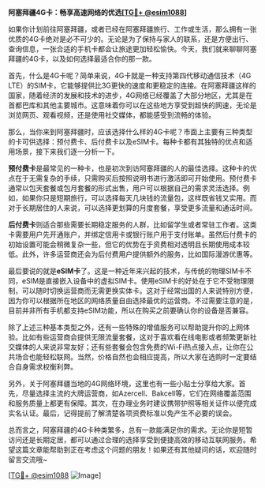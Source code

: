 **阿塞拜疆4G卡：畅享高速网络的优选[[TG💪+ @esim1088](https://t.me/s/esim1088)]**

如果你计划前往阿塞拜疆，或者已经在阿塞拜疆旅行、工作或生活，那么拥有一张优质的4G卡绝对是必不可少的。无论是为了保持与家人的联系，还是方便出行、查询信息，一张合适的手机卡都会让旅途更加轻松愉快。今天，我们就来聊聊阿塞拜疆的4G卡，以及如何选择最适合你的那一款。

首先，什么是4G卡呢？简单来说，4G卡就是一种支持第四代移动通信技术（4G LTE）的SIM卡，它能够提供比3G更快的速度和更稳定的连接。在阿塞拜疆这样的国家，随着经济的发展和技术的进步，4G网络已经覆盖了大部分地区，尤其是在首都巴库和其他主要城市。这意味着你可以在这些地方享受到超快的网速，无论是浏览网页、观看视频，还是使用社交媒体，都能感受到流畅的体验。

那么，当你来到阿塞拜疆时，应该选择什么样的4G卡呢？市面上主要有三种类型的卡可供选择：预付费卡、后付费卡以及eSIM卡。每种卡都有其独特的优点和适用场景，接下来我们逐一分析一下。

**预付费卡**是最常见的一种卡，也是初次到访阿塞拜疆的人的最佳选择。这种卡的优点在于无需复杂的手续，只需购买后按照说明书进行激活即可开始使用。预付费卡通常以包天套餐或包月套餐的形式出售，用户可以根据自己的需求灵活选择。例如，如果你只是短期旅行，可以选择每天几块钱的流量包，这样既省钱又实用。而对于长期居住的人来说，可以选择更划算的月度套餐，享受更多流量和通话时间。

**后付费卡**则适合那些需要长期稳定服务的人群，比如留学生或者常驻工作者。这类卡需要用户先开通账户，并绑定信用卡或银行账户用于支付账单。虽然后付费卡的初始设置可能会稍微复杂一些，但它的优势在于资费相对透明且长期使用成本较低。此外，许多运营商还会为后付费用户提供额外的服务，比如国际漫游优惠等。

最后要说的就是**eSIM卡**了。这是一种近年来兴起的技术，与传统的物理SIM卡不同，eSIM是直接嵌入设备中的虚拟SIM卡。使用eSIM卡的好处在于它不受物理限制，可以随时切换运营商而无需更换实体卡。这对于经常出国的人来说特别方便，因为你可以根据所在地区的网络质量自由选择最优的运营商。不过需要注意的是，目前并非所有手机都支持eSIM功能，所以在购买之前要确认你的设备是否兼容。

除了上述三种基本类型之外，还有一些特殊的增值服务可以帮助提升你的上网体验。比如有些运营商会提供无限流量套餐，这对于喜欢看在线电影或者频繁更新社交媒体的人来说非常友好；还有些套餐会包含免费的Wi-Fi热点接入点，让你在公共场合也能轻松联网。当然，价格自然也会相应提高，所以大家在选购时一定要结合自身需求权衡利弊。

另外，关于阿塞拜疆当地的4G网络环境，这里也有一些小贴士分享给大家。首先，尽量选择主流的大牌运营商，如Azercell、Bakcell等，它们在网络覆盖范围和服务质量上都更有保障。其次，在办理业务时建议携带护照等相关证件以便完成实名认证。最后，记得提前了解清楚各项资费标准以免产生不必要的误会。

总而言之，阿塞拜疆的4G卡种类繁多，总有一款能满足你的需求。无论你是短暂访问还是长期定居，都可以通过合理的选择享受到便捷高效的移动互联网服务。希望这篇文章能帮助到正在考虑这个问题的朋友！如果还有其他疑问的话，欢迎随时留言交流哦~

[[TG💪+ @esim1088](https://t.me/s/esim1088) ![Image](https://i.postimg.cc/4NQfJmqS/Snipaste-2025-05-13-00-14-12.png)]